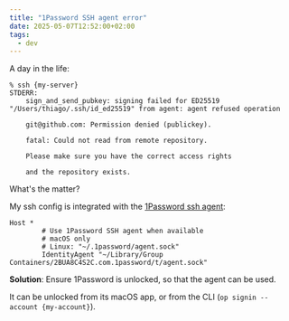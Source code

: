 ```yaml
---
title: "1Password SSH agent error"
date: 2025-05-07T12:52:00+02:00
tags:
  - dev
---
```


A day in the life:

```shell
% ssh {my-server}
STDERR:
    sign_and_send_pubkey: signing failed for ED25519 "/Users/thiago/.ssh/id_ed25519" from agent: agent refused operation

    git@github.com: Permission denied (publickey).

    fatal: Could not read from remote repository.

    Please make sure you have the correct access rights

    and the repository exists.
```

What's the matter?

My ssh config is integrated with the [1Password ssh
agent](https://developer.1password.com/docs/ssh/agent/):

```
Host *
        # Use 1Password SSH agent when available
        # macOS only
        # Linux: "~/.1password/agent.sock"
        IdentityAgent "~/Library/Group Containers/2BUA8C4S2C.com.1password/t/agent.sock"
```

**Solution**: Ensure 1Password is unlocked, so that the agent can be used.

It can be unlocked from its macOS app, or from the CLI (`op signin --account
{my-account}`).
